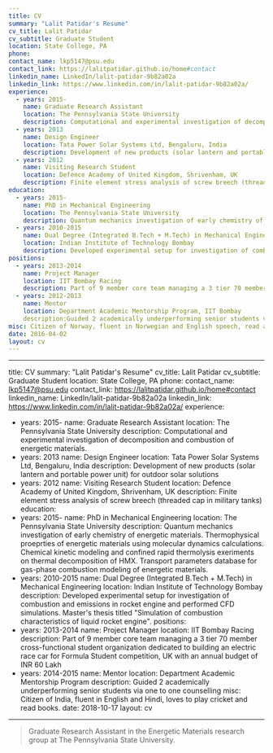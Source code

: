 ```yaml
---
title: CV
summary: "Lalit Patidar's Resume"
cv_title: Lalit Patidar
cv_subtitle: Graduate Student 
location: State College, PA
phone: 
contact_name: lkp5147@psu.edu
contact_link: https://lalitpatidar.github.io/home#contact
linkedin_name: LinkedIn/lalit-patidar-9b82a02a
linkedin_link: https://www.linkedin.com/in/lalit-patidar-9b82a02a/
experience:
  - years: 2015-
    name: Graduate Research Assistant
    location: The Pennsylvania State University
    description: Computational and experimental investigation of decomposition and combustion of energetic materials.
  - years: 2013
    name: Design Engineer
    location: Tata Power Solar Systems Ltd, Bengaluru, India
    description: Development of new products (solar lantern and portable power unit) for outdoor solar solutions
  - years: 2012
    name: Visiting Research Student
    location: Defence Academy of United Kingdom, Shrivenham, UK
    description: Finite element stress analysis of screw breech (threaded cap in military tanks)
education:
  - years: 2015-
    name: PhD in Mechanical Engineering
    location: The Pennsylvania State University
    description: Quantum mechanics investigation of early chemistry of energetic materials. Thermophysical proeprties of energetic materials using molecular dynamics calculations. Chemical kinetic modeling and confined rapid thermolysis exeriments on thermal decomposition of HMX. Transport parameters database for gas-phase combustion modeling of energetic materials. 
  - years: 2010-2015
    name: Dual Degree (Integrated B.Tech + M.Tech) in Mechanical Engineering
    location: Indian Institute of Technology Bombay
    description: Developed experimental setup for investigation of combustion and emissions in rocket engine and performed CFD simulations. Master's thesis titled "Simulation of combustion characteristics of liquid rocket engine".
positions:
  - years: 2013-2014
    name: Project Manager
    location: IIT Bombay Racing
    description: Part of 9 member core team managing a 3 tier 70 member cross-functional student organization dedicated to building an electric race car for Formula Student competition, UK with an annual budget of INR 60 Lakh.
  - years: 2012-2013
    name: Mentor
    location: Department Academic Mentorship Program, IIT Bombay
    description:Guided 2 academically underperforming senior students via one to one counselling.
misc: Citizen of Norway, fluent in Norwegian and English speech, read and write both excellently.
date: 2016-04-02
layout: cv
---
```

---
title: CV
summary: "Lalit Patidar's Resume"
cv_title: Lalit Patidar
cv_subtitle: Graduate Student 
location: State College, PA
phone: 
contact_name: lkp5147@psu.edu
contact_link: https://lalitpatidar.github.io/home#contact
linkedin_name: LinkedIn/lalit-patidar-9b82a02a
linkedin_link: https://www.linkedin.com/in/lalit-patidar-9b82a02a/
experience:
  - years: 2015-
    name: Graduate Research Assistant
    location: The Pennsylvania State University
    description: Computational and experimental investigation of decomposition and combustion of energetic materials.
  - years: 2013
    name: Design Engineer
    location: Tata Power Solar Systems Ltd, Bengaluru, India
    description: Development of new products (solar lantern and portable power unit) for outdoor solar solutions
  - years: 2012
    name: Visiting Research Student
    location: Defence Academy of United Kingdom, Shrivenham, UK
    description: Finite element stress analysis of screw breech (threaded cap in military tanks)
education:
  - years: 2015-
    name: PhD in Mechanical Engineering
    location: The Pennsylvania State University
    description: Quantum mechanics investigation of early chemistry of energetic materials. Thermophysical proeprties of energetic materials using molecular dynamics calculations. Chemical kinetic modeling and confined rapid thermolysis exeriments on thermal decomposition of HMX. Transport parameters database for gas-phase combustion modeling of energetic materials. 
  - years: 2010-2015
    name: Dual Degree (Integrated B.Tech + M.Tech) in Mechanical Engineering
    location: Indian Institute of Technology Bombay
    description: Developed experimental setup for investigation of combustion and emissions in rocket engine and performed CFD simulations. Master's thesis titled "Simulation of combustion characteristics of liquid rocket engine".
positions:
  - years: 2013-2014
    name: Project Manager
    location: IIT Bombay Racing
    description: Part of 9 member core team managing a 3 tier 70 member cross-functional student organization dedicated
to building an electric race car for Formula Student competition, UK with an annual budget of INR 60 Lakh
  - years: 2014-2015
    name: Mentor
    location: Department Academic Mentorship Program
    description: Guided 2 academically underperforming senior students via one to one counselling
misc: Citizen of India, fluent in English and Hindi, loves to play cricket and read books.
date: 2018-10-17
layout: cv
---
> Graduate Research Assistant in the Energetic Materials research group at The Pennsylvania State University.
